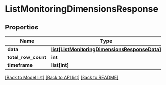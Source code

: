 # ListMonitoringDimensionsResponse

## Properties
Name | Type | Description | Notes
------------ | ------------- | ------------- | -------------
**data** | [**list[ListMonitoringDimensionsResponseData]**](ListMonitoringDimensionsResponseData.md) |  | [optional]
**total_row_count** | **int** |  | [optional]
**timeframe** | **list[int]** |  | [optional]

[[Back to Model list]](../README.md#documentation-for-models) [[Back to API list]](../README.md#documentation-for-api-endpoints) [[Back to README]](../README.md)


